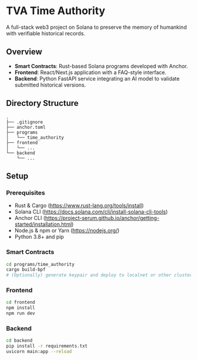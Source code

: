 # TVA Time Authority
A full-stack web3 project on Solana to preserve the memory of humankind with verifiable historical records.

## Overview

- **Smart Contracts**: Rust-based Solana programs developed with Anchor.
- **Frontend**: React/Next.js application with a FAQ-style interface.
- **Backend**: Python FastAPI service integrating an AI model to validate submitted historical versions.

## Directory Structure

```
.
├── .gitignore
├── anchor.toml
├── programs
│   └── time_authority
├── frontend
│   └── ...
└── backend
    └── ...
```

## Setup

### Prerequisites

- Rust & Cargo (https://www.rust-lang.org/tools/install)
- Solana CLI (https://docs.solana.com/cli/install-solana-cli-tools)
- Anchor CLI (https://project-serum.github.io/anchor/getting-started/installation.html)
- Node.js & npm or Yarn (https://nodejs.org/)
- Python 3.8+ and pip

### Smart Contracts

```bash
cd programs/time_authority
cargo build-bpf
# (Optionally) generate keypair and deploy to localnet or other cluster
```

### Frontend

```bash
cd frontend
npm install
npm run dev
```

### Backend

```bash
cd backend
pip install -r requirements.txt
uvicorn main:app --reload
```
